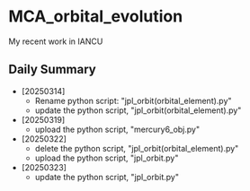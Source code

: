 # MCA_orbital_evolution
My recent work in IANCU

## Daily Summary
- [20250314]
  - Rename python script: "jpl_orbit(orbital_element).py"
  - update the python script, "jpl_orbit(orbital_element).py"
- [20250319]
  - upload the python script, "mercury6_obj.py"
- [20250322]
  - delete the python script, "jpl_orbit(orbital_element).py"
  - upload the python script, "jpl_orbit.py"
- [20250323]
  - update the python script, "jpl_orbit.py"
